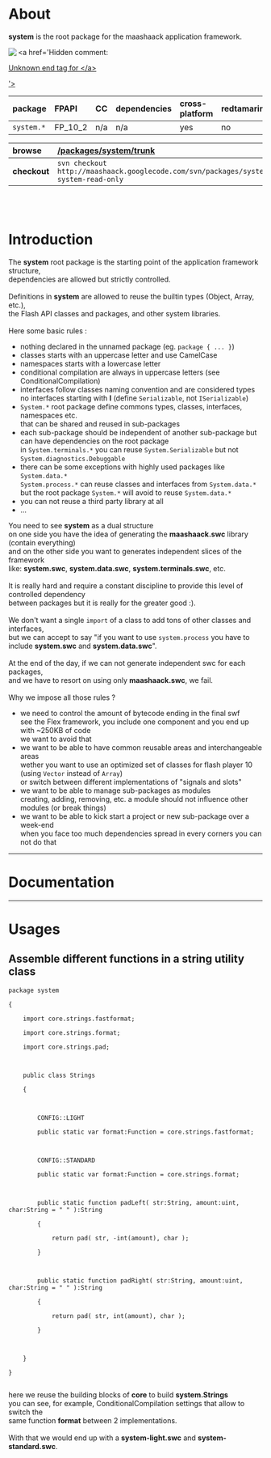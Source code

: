 # About #

**system** is the root package for the maashaack application framework.

<a href='Hidden comment: 
<a href="http://maashaack.googlecode.com"><img src="http://maashaack.googlecode.com/svn/gfx/download.png" align="left"/>

Unknown end tag for &lt;/a&gt;


'></a>

| **package** | **FPAPI** | **CC** | **dependencies** | **cross-platform** | **redtamarin** |
|:------------|:----------|:-------|:-----------------|:-------------------|:---------------|
| `system.*` | FP\_10\_2 | n/a | n/a | yes | no |

| **browse** | [/packages/system/trunk](http://code.google.com/p/maashaack/source/browse/#svn%2Fpackages%2Fsystem%2Ftrunk) |
|:-----------|:------------------------------------------------------------------------------------------------------------|
| **checkout** | `svn checkout http://maashaack.googlecode.com/svn/packages/system/trunk system-read-only` |

<br>
<br>

<h1>Introduction</h1>

The <b>system</b> root package is the starting point of the application framework structure,<br>
dependencies are allowed but strictly controlled.<br>
<br>
Definitions in <b>system</b> are allowed to reuse the builtin types (Object, Array, etc.),<br>
the Flash API classes and packages, and other system libraries.<br>
<br>
Here some basic rules :<br>
<ul><li>nothing declared in the unnamed package (eg. <code>package { ... }</code>)<br>
</li><li>classes starts with an uppercase letter and use CamelCase<br>
</li><li>namespaces starts with a lowercase letter<br>
</li><li>conditional compilation are always in uppercase letters (see ConditionalCompilation)<br>
</li><li>interfaces follow classes naming convention and are considered types<br>no interfaces starting with <b>I</b> (define <code>Serializable</code>, not <code>ISerializable</code>)<br>
</li><li><code>System.*</code> root package define commons types, classes, interfaces, namespaces etc.<br>that can be shared and reused in sub-packages<br>
</li><li>each sub-package should be independent of another sub-package but can have dependencies on the root package<br> in <code>System.terminals.*</code> you can reuse <code>System.Serializable</code> but not <code>System.diagnostics.Debuggable</code>
</li><li>there can be some exceptions with highly used packages like <code>System.data.*</code><br><code>System.process.*</code> can reuse classes and interfaces from <code>System.data.*</code><br>but the root package <code>System.*</code> will avoid to reuse <code>System.data.*</code>
</li><li>you can not reuse a third party library at all<br>
</li><li>...</li></ul>

You need to see <b>system</b> as a dual structure<br>
on one side you have the idea of generating the <b>maashaack.swc</b> library (contain everything)<br>
and on the other side you want to generates independent slices of the framework<br>
like: <b>system.swc</b>, <b>system.data.swc</b>, <b>system.terminals.swc</b>, etc.<br>
<br>
It is really hard and require a constant discipline to provide this level of controlled dependency<br>
between packages but it is really for the greater good :).<br>
<br>
We don't want a single <code>import</code> of a class to add tons of other classes and interfaces,<br>
but we can accept to say "if you want to use <code>system.process</code> you have to include <b>system.swc</b> and <b>system.data.swc</b>".<br>
<br>
At the end of the day, if we can not generate independent swc for each packages,<br>
and we have to resort on using only <b>maashaack.swc</b>, we fail.<br>
<br>
Why we impose all those rules ?<br>
<ul><li>we need to control the amount of bytecode ending in the final swf<br>see the Flex framework, you include one component and you end up with ~250KB of code<br>we want to avoid that<br>
</li><li>we want to be able to have common reusable areas and interchangeable areas<br>wether you want to use an optimized set of classes for flash player 10 (using <code>Vector</code> instead of <code>Array</code>)<br>or switch between different implementations of "signals and slots"<br>
</li><li>we want to be able to manage sub-packages as modules<br>creating, adding, removing, etc. a module should not influence other modules (or break things)<br>
</li><li>we want to be able to kick start a project or new sub-package over a week-end<br>when you face too much dependencies spread in every corners you can not do that</li></ul>

<hr />
<h1>Documentation</h1>

<hr />
<h1>Usages</h1>

<h2>Assemble different functions in a string utility class</h2>
<pre><code>package system<br>
{<br>
    import core.strings.fastformat;<br>
    import core.strings.format;<br>
    import core.strings.pad;<br>
    <br>
    public class Strings<br>
    {<br>
        <br>
        CONFIG::LIGHT<br>
        public static var format:Function = core.strings.fastformat;<br>
        <br>
        CONFIG::STANDARD<br>
        public static var format:Function = core.strings.format;<br>
        <br>
        public static function padLeft( str:String, amount:uint, char:String = " " ):String<br>
        {<br>
            return pad( str, -int(amount), char );<br>
        }<br>
        <br>
        public static function padRight( str:String, amount:uint, char:String = " " ):String<br>
        {<br>
            return pad( str, int(amount), char );<br>
        }<br>
        <br>
    }<br>
}<br>
</code></pre>

here we reuse the building blocks of <b>core</b> to build <b>system.Strings</b><br>
you can see, for example, ConditionalCompilation settings that allow to switch the<br>
same function <b>format</b> between 2 implementations.<br>
<br>
With that we would end up with a <b>system-light.swc</b> and <b>system-standard.swc</b>.